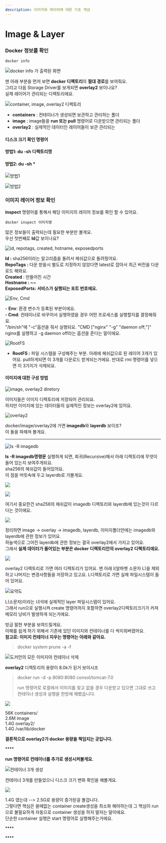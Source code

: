 ```yaml
---
description: 이미지와 레이어에 대한 기초 개념
---
```


# Image & Layer

### Docker 정보를 확인 

```text
docker info 
```

![docker info &#xAC00; &#xCD9C;&#xB825;&#xB41C; &#xD654;&#xBA74;](../../.gitbook/assets/image%20%2883%29.png)

 맨 아래 부분을 먼저 보면  **docker 디렉토리**의 **절대 경로**를 보여줘요.    
그리고 다음 Storage Driver를 보게되면 **overlay2** 보이나요?  
실제 레이어가 관리되는 디렉토리에요. 

![container, image, overlay2 &#xB514;&#xB809;&#xD1A0;&#xB9AC;](../../.gitbook/assets/image%20%28178%29.png)

- **containers** : 컨테이너가 생성되면 보관하고 관리하는 폴더  
- **image** : image들을 **run 또는 pull** 명령어로 다운받으면 관리되는 폴더  
- **overlay2** : 실제적인 데이터인 레이어들이 보관 관리되는   




####  디스크 크기 확인 명령어 

#### 방법1: du -sh 디렉토리명

#### 방법2:  du -sh \*

![&#xBC29;&#xBC95;1](../../.gitbook/assets/image%20%28179%29.png)

![&#xBC29;&#xBC95;2](../../.gitbook/assets/image%20%2868%29.png)

### 이미지 레이어 정보 확인 

 **inspect** 명령어를 통해서 해당 이미지의 레이어 정보를 확인 할 수 있어요. 

```text
docker inspect 이미지명 
```

 많은 정보들이 출력되는데 필요한 부분만 볼게요.   
우선 첫번째로 **Id**값 보이나요?

![id, repotags, created, hotname, exposedports](../../.gitbook/assets/image%20%2844%29.png)

 **Id :** sha256이라는 알고리즘을 돌려서 헤쉬값으로 돌려줬어요.   
**RepoTags :** 다운 받을시 별도로 지정하지 않았다면 latest로 잡아서 최근 버전을 다운로드 해와요.   
**Created** : 만들어진 시간   
**Hostname : ~~  
ExposedPorts: 서비스가 실행되는 포트 번호에요.**

  


![Env, Cmd](../../.gitbook/assets/image%20%28103%29.png)

 **-** **Env**: 환경 변수가 등록된 부분이에요.   
 **- Cmd**: 컨테이너로 바꾸어서 실행하였을 경우 어떤 프로세스를 실행할지를 결정해줘요.   
"/bin/sh"에 "-c"옵션을 줘서 실행되요. "CMD \[\"nginx\" \"-g\" \"daemon off;\"\]" nginx를 실행하고 -g daemon off라는 옵션을 준다는 말이에요.   


![RootFS](../../.gitbook/assets/image%20%2853%29.png)

* **RootFS :** 파일 시스템을 구성해주는 부분. 아래에 헤쉬값으로 된 레이어 3개가 있어요.  pull하게되면 이 3개를 다운로드 받게되는거에요.  반대로 rmi 명령어를 넣으면 이 3가지가 삭제되요. 





#### 이미지에 대한 구성 방법 

![image, overlay2 diretory](../../.gitbook/assets/image%20%2864%29.png)

이미지들은 이미지 디렉토리에 저장되어 관리되요.   
하지만 이미지에 있는 데이터들의 실제적인 정보는 overlay2에 있어요.   


![overlay2](../../.gitbook/assets/image%20%28165%29.png)

 docker/image/overlay2에 가면 **imagedb**와 **layerdb** 보이조?  
 이 둘을 파헤쳐 볼게요.   
****

![ls -R imagedb ](../../.gitbook/assets/image%20%28132%29.png)

 **ls -R imagedb명령문** 실행하게 되면, 회귀\(Recursive\)해서 아래 디렉토리에 무엇이 들어 있는지 보여주게되요.   
 sha256의 헤쉬값이 들어있어요.   
이 점을 머릿속에 두고 layerdb로 가볼게요.   


![](../../.gitbook/assets/image%20%28121%29.png)

![](../../.gitbook/assets/image%20%2813%29.png)

 여기서 중요한건 sha256의 헤쉬값이 imagedb 디렉토리와 layerdb에 있는것이 다르다는 것이에요.   
   


![](../../.gitbook/assets/image%20%28164%29.png)

 정리하면 image -&gt; overlay -&gt; imagedb, layerdb, 이미지폴더안에는 imagedb와 layerdb에 관한 정보가 있어요.   
하늘색으로 그어진 layerdb에 관한 정보는 결국 overlay2에서 가지고 있어요.    
그래서 **실제 데이터가 들어있는 부분은 docker 디렉토리안의 overlay2 디렉토리에요.**   
  


![](../../.gitbook/assets/image%20%2843%29.png)

 overlay2 디렉토리로 가면 여러 디렉토리가 있어요. 맨 아래 l\(알파벳 소문자 L\)을 제외하고 나머지는 변경사항들을 저장하고 있고요. L디렉토리로 가면 실제 파일시스템이 들어 있어요.

![&#xC694;&#xC57D;&#xB3C4;](../../.gitbook/assets/image%20%2863%29.png)

L\(소문자\)이라는 녀석에 실제적인 layer 파일시스템이 있어요.   
그래서 run으로 실행시켜 create  명령어까지 포함하면 overlay2디렉토리크기가 커져 메모리 낭비가 발생하게 되는거에요. 

방금 말한 부분을 보여드릴게요.   
이해를 쉽게 하기 위해서 기존에 있던 이미지와 컨테이너를 다 싹지워버렸어요.   
**참고로: 이미지 컨테이너 지우는 명령어는 아래와 같아요.** 

> docker system prune -a -f

![&#xB3C4;&#xCEE4;&#xC548;&#xC758; &#xBAA8;&#xB4E0; &#xC774;&#xBBF8;&#xC9C0;&#xC544; &#xCEE8;&#xD14C;&#xC774;&#xB108; &#xC0AD;&#xC81C;](../../.gitbook/assets/image%20%28134%29.png)

 **overlay2** 디렉토리의 용량이 8.0k가 된거 보이시조

> docker run -d -p 8080:8080 consol/tomcat-7.0
>
> run 명령어로 로컬에서 이미지를 찾고 없을 경우 다운받고 있으면 그대로 쓰고  컨테이너 생성과 실행을 한방에 해봤습니다.

![](../../.gitbook/assets/image%20%28159%29.png)

 56K  containers/  
 2.6M  image  
 1.4G   overlay2/  
 1.4G   /var/lib/docker   
  
**결론적으로 overlay2가 docker 용량을 책임지는 곳입니다.** 

\*\*\*\*

**run 명령어로 컨테이너를 추가로 생성시켜볼게요.**   


![&#xCEE8;&#xD14C;&#xC774;&#xB108; 3&#xAC1C; &#xC0DD;&#xC131; ](../../.gitbook/assets/image%20%28158%29.png)

 컨테이너 3개를 만들었으니 디스크 크기 변화 확인을 해볼게요.

![](../../.gitbook/assets/image%20%28144%29.png)

1.4G 였는대 --&gt; 2.5G로 용량이 증가된걸 볼겁니다.   
그렇다면 핵심은 쓸떼없는 container create생성을 최소화 해야하는데 그 핵심이 run으로 불필요하게 자동으로 container 생성을 하지 말자는 말이에요.   
단순한 container 실행은 start 명령어로 실행해주는거에요.

\*\*\*\*

\*\*\*\*

